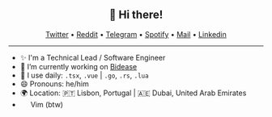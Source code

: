 <h2 align="center">👋 Hi there!</h2>
<p align="center">
  <a href="https://x.com/senelway" target="_blank" rel="noopener noreferrer">Twitter</a> •
  <a href="https://www.reddit.com/user/senelway" target="_blank" rel="noopener noreferrer">Reddit</a> •
  <a href="https://senelway.t.me" target="_blank" rel="noopener noreferrer">Telegram</a> •
  <a href="https://open.spotify.com/user/7x1liv2qnp9pcjfx6q8pwwzei?si=8aa28ca294784f44" target="_blank" rel="noopener noreferrer">Spotify</a>  •
  <a href="mailto:senelway@gmail.cm" target="_blank" rel="noopener noreferrer">Mail</a>  •
  <a href="https://www.linkedin.com/in/senelway/" target="_blank" rel="noopener noreferrer">Linkedin</a>
</p>

---

- ✨ I'm a Technical Lead / Software Engineer
- 🔭 I’m currently working on [Bidease](https://bidease.com/)
- 🔨 I use daily: `.tsx`, `.vue` | `.go`, `.rs`, `.lua`
- 😄 Pronouns: he/him
- 🌍 Location: 🇵🇹 Lisbon, Portugal | 🇦🇪 Dubai, United Arab Emirates
- <img src="https://github.com/senelway/senelway/assets/9702154/65220130-ef81-4189-9b5d-0ea6444eb76e" width="12"/> &nbsp;Vim (btw)
